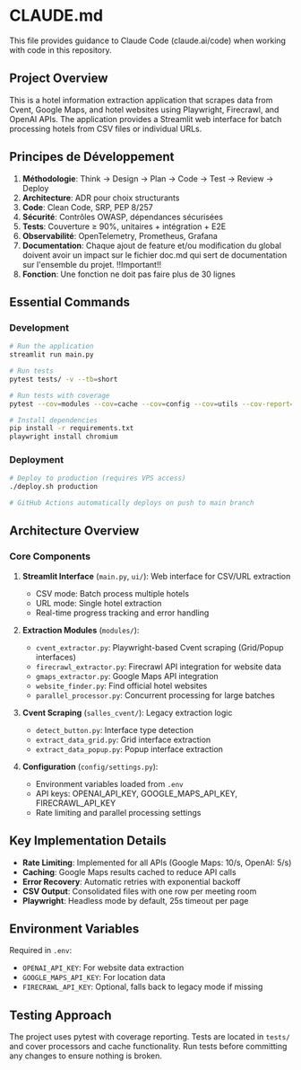 # CLAUDE.md

This file provides guidance to Claude Code (claude.ai/code) when working with code in this repository.

## Project Overview

This is a hotel information extraction application that scrapes data from Cvent, Google Maps, and hotel websites using Playwright, Firecrawl, and OpenAI APIs. The application provides a Streamlit web interface for batch processing hotels from CSV files or individual URLs.

## Principes de Développement
1. **Méthodologie**: Think → Design → Plan → Code → Test → Review → Deploy
2. **Architecture**: ADR pour choix structurants
3. **Code**: Clean Code, SRP, PEP 8/257
4. **Sécurité**: Contrôles OWASP, dépendances sécurisées
5. **Tests**: Couverture ≥ 90%, unitaires + intégration + E2E
6. **Observabilité**: OpenTelemetry, Prometheus, Grafana
7. **Documentation**: Chaque ajout de feature et/ou modification du global doivent avoir un impact sur le fichier doc.md qui sert de documentation sur l'ensemble du projet. !!Important!! 
8. **Fonction**: Une fonction ne doit pas faire plus de 30 lignes

## Essential Commands

### Development
```bash
# Run the application
streamlit run main.py

# Run tests
pytest tests/ -v --tb=short

# Run tests with coverage
pytest --cov=modules --cov=cache --cov=config --cov=utils --cov-report=term-missing

# Install dependencies
pip install -r requirements.txt
playwright install chromium
```

### Deployment
```bash
# Deploy to production (requires VPS access)
./deploy.sh production

# GitHub Actions automatically deploys on push to main branch
```

## Architecture Overview

### Core Components

1. **Streamlit Interface** (`main.py`, `ui/`): Web interface for CSV/URL extraction
   - CSV mode: Batch process multiple hotels
   - URL mode: Single hotel extraction
   - Real-time progress tracking and error handling

2. **Extraction Modules** (`modules/`):
   - `cvent_extractor.py`: Playwright-based Cvent scraping (Grid/Popup interfaces)
   - `firecrawl_extractor.py`: Firecrawl API integration for website data
   - `gmaps_extractor.py`: Google Maps API integration
   - `website_finder.py`: Find official hotel websites
   - `parallel_processor.py`: Concurrent processing for large batches

3. **Cvent Scraping** (`salles_cvent/`): Legacy extraction logic
   - `detect_button.py`: Interface type detection
   - `extract_data_grid.py`: Grid interface extraction
   - `extract_data_popup.py`: Popup interface extraction

4. **Configuration** (`config/settings.py`):
   - Environment variables loaded from `.env`
   - API keys: OPENAI_API_KEY, GOOGLE_MAPS_API_KEY, FIRECRAWL_API_KEY
   - Rate limiting and parallel processing settings

## Key Implementation Details

- **Rate Limiting**: Implemented for all APIs (Google Maps: 10/s, OpenAI: 5/s)
- **Caching**: Google Maps results cached to reduce API calls
- **Error Recovery**: Automatic retries with exponential backoff
- **CSV Output**: Consolidated files with one row per meeting room
- **Playwright**: Headless mode by default, 25s timeout per page

## Environment Variables

Required in `.env`:
- `OPENAI_API_KEY`: For website data extraction
- `GOOGLE_MAPS_API_KEY`: For location data
- `FIRECRAWL_API_KEY`: Optional, falls back to legacy mode if missing

## Testing Approach

The project uses pytest with coverage reporting. Tests are located in `tests/` and cover processors and cache functionality. Run tests before committing any changes to ensure nothing is broken.
